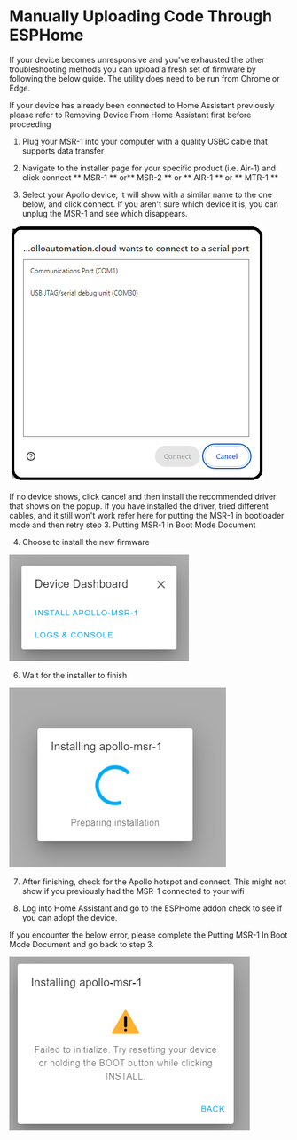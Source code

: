 # Manually Uploading Code Through ESPHome

If your device becomes unresponsive and you've exhausted the other troubleshooting methods you can upload a fresh set of firmware by following the below guide. The utility does need to be run from Chrome or Edge.



If your device has already been connected to Home Assistant previously please refer to Removing Device From Home Assistant first before proceeding


1. Plug your MSR-1 into your computer with a quality USBC cable that supports data transfer
2. Navigate to the installer page for your specific product (i.e. Air-1) and click connect ** MSR-1 ** or** MSR-2 ** or ** AIR-1 ** or ** MTR-1 **

3. Select your Apollo device, it will show with a similar name to the one below, and click connect. If you aren't sure which device it is, you can unplug the MSR-1 and see which disappears.

![ComSelection.png](../assets/comselection.png)

If no device shows, click cancel and then install the recommended driver that shows on the popup. If you have installed the driver, tried different cables, and it still won't work refer here for putting the MSR-1 in bootloader mode and then retry step 3. Putting MSR-1 In Boot Mode Document


4. Choose to install the new firmware

![](../assets/image-1698806750134.png)

6. Wait for the installer to finish
   
  ![](../assets/image-1698806082666.png)


7. After finishing, check for the Apollo hotspot and connect. This might not show if you previously had the MSR-1 connected to your wifi

8. Log into Home Assistant and go to the ESPHome addon check to see if you can adopt the device.




If you encounter the below error, please complete the Putting MSR-1 In Boot Mode Document and go back to step 3.


  ![](../assets/image-1698806793309.png)